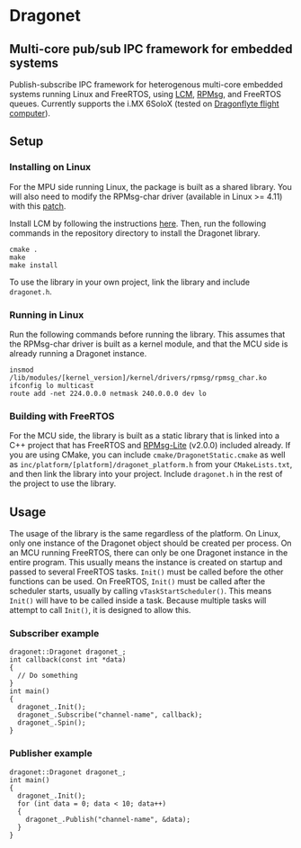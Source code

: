 # Dragonet

## Multi-core pub/sub IPC framework for embedded systems

Publish-subscribe IPC framework for heterogenous multi-core embedded systems running Linux and FreeRTOS, using [LCM](https://github.com/lcm-proj/lcm), [RPMsg](https://github.com/OpenAMP/open-amp/tree/master/lib/rpmsg), and FreeRTOS queues. Currently supports the i.MX 6SoloX (tested on [Dragonflyte flight computer](https://github.com/raphaelchang/dragonflyte-hardware)).

## Setup
### Installing on Linux
For the MPU side running Linux, the package is built as a shared library. You will also need to modify the RPMsg-char driver  (available in Linux >= 4.11) with this [patch](https://github.com/OpenAMP/meta-openamp/blob/master/recipes-kernel/linux/openamp-kmeta/cfg/0001-rpmsg-virtio-rpmsg-Add-RPMsg-char-driver-support.patch).

Install LCM by following the instructions [here](https://lcm-proj.github.io/build_instructions.html). Then, run the following commands in the repository directory to install the Dragonet library.
```
cmake .
make
make install
```
To use the library in your own project, link the library and include `dragonet.h`.

### Running in Linux
Run the following commands before running the library. This assumes that the RPMsg-char driver is built as a kernel module, and that the MCU side is already running a Dragonet instance.
```
insmod /lib/modules/[kernel_version]/kernel/drivers/rpmsg/rpmsg_char.ko
ifconfig lo multicast
route add -net 224.0.0.0 netmask 240.0.0.0 dev lo
```

### Building with FreeRTOS
For the MCU side, the library is built as a static library that is linked into a C++ project that has FreeRTOS and [RPMsg-Lite](https://github.com/NXPmicro/rpmsg-lite) (v2.0.0) included already. If you are using CMake, you can include `cmake/DragonetStatic.cmake` as well as `inc/platform/[platform]/dragonet_platform.h` from your `CMakeLists.txt`, and then link the library into your project. Include `dragonet.h` in the rest of the project to use the library.

## Usage
The usage of the library is the same regardless of the platform. On Linux, only one instance of the Dragonet object should be created per process. On an MCU running FreeRTOS, there can only be one Dragonet instance in the entire program. This usually means the instance is created on startup and passed to several FreeRTOS tasks. `Init()` must be called before the other functions can be used. On FreeRTOS, `Init()` must be called after the scheduler starts, usually by calling `vTaskStartScheduler()`. This means `Init()` will have to be called inside a task. Because multiple tasks will attempt to call `Init()`, it is designed to allow this.

### Subscriber example
```
dragonet::Dragonet dragonet_;
int callback(const int *data)
{
  // Do something
}
int main()
{
  dragonet_.Init();
  dragonet_.Subscribe("channel-name", callback);
  dragonet_.Spin();
}
```

### Publisher example
```
dragonet::Dragonet dragonet_;
int main()
{
  dragonet_.Init();
  for (int data = 0; data < 10; data++)
  {
    dragonet_.Publish("channel-name", &data);
  }
}
```
